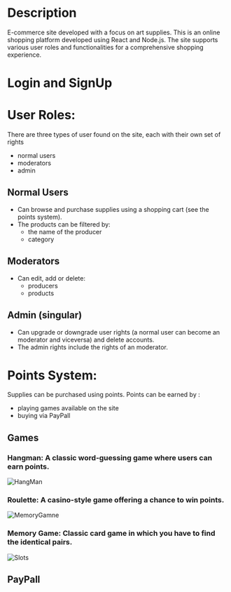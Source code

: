 # Description
E-commerce site developed with a focus on art supplies.
This is an online shopping platform developed using React and Node.js. The site supports various user roles and functionalities for a comprehensive shopping experience.

# Login and SignUp


# User Roles:
There are three types of user found on the site, each with their own set of rights
- normal users
- moderators
- admin
## Normal Users
* Can browse and purchase supplies using a shopping cart (see the points system).
* The products can be filtered by:
  + the name of the producer
  + category


## Moderators
* Can edit, add or delete:
  + producers
  + products

## Admin (singular)
* Can upgrade or downgrade user rights (a normal user can become an moderator and viceversa) and delete accounts. 
* The admin rights include the rights of an moderator. 


# Points System:
Supplies can be purchased using points.
Points can be earned by :
* playing games available on the site
* buying via PayPall

## Games
### Hangman: A classic word-guessing game where users can earn points.
 ![HangMan](https://github.com/user-attachments/assets/446559aa-d421-4e80-a66d-e9385130f8cf)

### Roulette: A casino-style game offering a chance to win points.
 ![MemoryGamne](https://github.com/user-attachments/assets/e245f96e-ef4a-48bb-9f7b-a6b967c8d307)
### Memory Game: Classic card game in which you have to find the identical pairs.
 
 ![Slots](https://github.com/user-attachments/assets/e066520c-4f0b-46db-a589-809107de45af)


## PayPall






